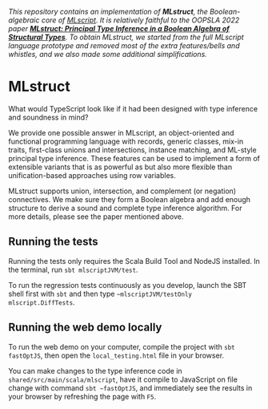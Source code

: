 _This repository contains an implementation of **MLstruct**, the Boolean-algebraic core of [MLscript](https://github.com/hkust-taco/mlscript). It is relatively faithful to the OOPSLA 2022 paper **[MLstruct: Principal Type Inference in a Boolean Algebra of Structural Types](https://2022.splashcon.org/details/splash-2022-oopsla/41/MLstruct-Principal-Type-Inference-in-a-Boolean-Algebra-of-Structural-Types)**. To obtain MLstruct, we started from the full MLscript language prototype and removed most of the extra features/bells and whistles, and we also made some additional simplifications._

# MLstruct

What would TypeScript look like if it had been designed with type inference and soundness in mind?

We provide one possible answer in MLscript, an object-oriented and functional programming language with records, generic classes, mix-in traits, first-class unions and intersections, instance matching, and ML-style principal type inference.
These features can be used to implement a form of extensible variants that is as powerful as but also more flexible than unification-based approaches using row variables.

MLstruct supports union, intersection, and complement (or negation) connectives. We make sure they form a Boolean algebra and add enough structure to derive a sound and complete type inference algorithm. For more details, please see the paper mentioned above.


## Running the tests

Running the tests only requires the Scala Build Tool and NodeJS installed.
In the terminal, run `sbt mlscriptJVM/test`.

To run the regression tests continuously as you develop,
launch the SBT shell first with `sbt` and then type `~mlscriptJVM/testOnly mlscript.DiffTests`.

## Running the web demo locally

To run the web demo on your computer, compile the project with `sbt fastOptJS`, then open the `local_testing.html` file in your browser.

You can make changes to the type inference code
in `shared/src/main/scala/mlscript`,
have it compile to JavaScript on file change with command
`sbt ~fastOptJS`,
and immediately see the results in your browser by refreshing the page with `F5`.
